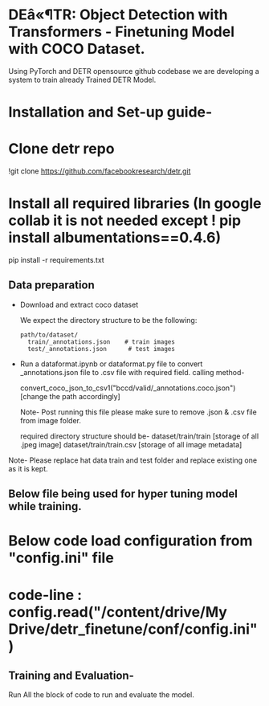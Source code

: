 **DEâ«¶TR**: Object Detection with Transformers - Finetuning Model with COCO Dataset.
========
Using PyTorch and DETR opensource github codebase we are developing a system to train already Trained DETR Model. 

Installation and Set-up guide-
========

# Clone detr repo
!git clone https://github.com/facebookresearch/detr.git 

# Install all required libraries (In google collab it is not needed except ! pip install albumentations==0.4.6)
pip install -r requirements.txt

## Data preparation
- Download and extract coco dataset
    
    We expect the directory structure to be the following:
    ```
    path/to/dataset/
      train/_annotations.json    # train images
      test/_annotations.json      # test images
    ```

- Run a dataformat.ipynb or dataformat.py file to convert _annotations.json file to .csv file with required field.
calling method- 

    convert_coco_json_to_csv1("bccd/valid/_annotations.coco.json") [change the path accordingly]
    
    Note- Post running this file please make sure to remove .json & .csv file from image folder.
    
    required directory structure should be- dataset/train/train [storage of all .jpeg image]
                                            dataset/train/train.csv [storage of all image metadata]

Note- Please replace hat data train and test folder and replace existing one as it is kept.

## Below file being used for hyper tuning model while training.
# Below code load configuration from "config.ini" file  
                                           
# code-line : config.read("/content/drive/My Drive/detr_finetune/conf/config.ini")

## Training and Evaluation-
Run All the block of code to run and evaluate the model.
